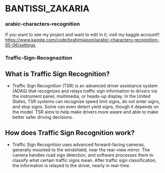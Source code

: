 # BANTISSI_ZAKARIA


### arabic-characters-recognition

If you want to see my project and want to edit in it, visit my kaggle account!!
   https://www.kaggle.com/code/brahimjaponi/arabic-characters-recognition-95-06/settings



### Traffic-Sign-Recognazition

## What is Traffic Sign Recognition? 
* Traffic Sign Recognition (TSR) is an advanced driver assistance system (ADAS) that recognizes and relays traffic sign information to drivers via the instrument panel, multimedia, or heads-up display. In the United States, TSR systems can recognize speed limit signs, do not enter signs, and stop signs. Some can even detect yield signs, though it depends on the model. TSR aims to help make drivers more aware and able to make better safer driving decisions.  

## How does Traffic Sign Recognition work? 
* Traffic Sign Recognition uses advanced forward-facing cameras, generally mounted to the windshield, near the rear-view mirror. The camera handles road sign detection, and software processes them to classify what certain traffic signs mean. After traffic sign classification, the information is relayed to the driver, nearly in real-time.  
